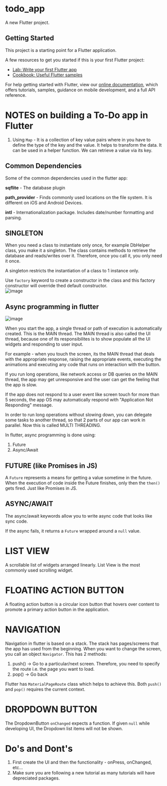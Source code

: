 # todo_app

A new Flutter project.

## Getting Started

This project is a starting point for a Flutter application.

A few resources to get you started if this is your first Flutter project:

- [Lab: Write your first Flutter app](https://flutter.dev/docs/get-started/codelab)
- [Cookbook: Useful Flutter samples](https://flutter.dev/docs/cookbook)

For help getting started with Flutter, view our
[online documentation](https://flutter.dev/docs), which offers tutorials,
samples, guidance on mobile development, and a full API reference.

# NOTES on building a To-Do app in Flutter  

1. Using `Map` - It is a collection of key value pairs where in you have to define the type of the key and the value. It helps to transform the data. It can be used in a helper function. We can retrieve a value via its key.  

## Common Dependencies
Some of the common dependencies used in the flutter app:  

**sqflite** - The database plugin  

**path_provider** - Finds commonly used locations on the file system. It is different on iOS and Android Devices.   

**intl** - Internationalization package. Includes date/number formatting and parsing.  

## SINGLETON
When you need a class to instantiate only once, for example DbHelper class, you make it a singleton. The class contains methods to retrieve the database and reads/writes over it. Therefore, once you call it, you only need it once.  

A singleton restricts the instantiation of a class to 1 instance only.  

Use `factory` keyword to create a constructor in the class and this factory constructor will override thed default constructor.  
![image](https://user-images.githubusercontent.com/18363595/79313419-ec180e00-7f1d-11ea-87d9-afc09ab1fa1f.png)

## Async programming in flutter  
![image](https://user-images.githubusercontent.com/18363595/79314485-5aa99b80-7f1f-11ea-9207-2b183213628c.png)

When you start the app, a single thread or path of execution is automatically created. This is the MAIN thread. The MAIN thread is also called the UI thread, because one of its responsibilites is to show populate all the UI widgets and responding to user input.  

For example - when you touch the screen, its the MAIN thread that deals with the appropriate response, raising the appropriate events, executing the animations and executing any code that runs on interaction with the button.  

If you run long operations, like network access or DB queries on the MAIN thread, the app may get unresponsive and the user can get the feeling that the app is slow.  

If the app does not respond to a user event like screen touch for more than 5 seconds, the app OS may automatically respond with "Application Not Responding" message. 

In order to run long operations without slowing down, you can delegate some tasks to another thread, so that 2 parts of our app can work in parallel. Now this is called MULTI THREADING. 

In flutter, async programming is done using:
1. Future  
2. Async/Await  

## FUTURE (like Promises in JS)
A `Future` represents a means for getting a value sometime in the future.  When the execution of code inside the Future finishes, only then the `then()` gets fired. Just like Promises in JS.  

## ASYNC/AWAIT
The async/await keywords allow you to write async code that looks like sync code.  

If the async fails, it returns a `Future` wrapped around a `null` value.  

# LIST VIEW
A scrollable list of widgets arranged linearly. List View is the most commonly used scrolling widget.

# FLOATING ACTION BUTTON
A floating action button is a circular icon button that hovers over content to promote a primary action button in the application.  

# NAVIGATION
Navigation in flutter is based on a stack. The stack has pages/screens that the app has used from the beginning. When you want to change the screen, you call an object `Navigator`. This has 2 methods:  
1. push()  -> Go to a particular/next screen. Therefore, you need to specify the route i.e. the page you want to load.  
2. pop()  -> Go back  

Flutter has `MaterialPageRoute` class which helps to achieve this. Both `push()` and `pop()` requires the current context.  

# DROPDOWN BUTTON
The DropdownButton `onChanged` expects a function. If given `null` while developing UI, the Dropdown list items will not be shown. 



# Do's and Dont's
1. First create the UI and then the functionality - onPress, onChanged, etc...  
2. Make sure you are following a new tutorial as many tutorials will have depreciated packages.   

